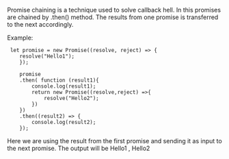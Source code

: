 Promise chaining is a technique used to solve callback hell. In this promises are chained by .then() method. 
The results from one promise is transferred to the next accordingly.

Example:

```
 let promise = new Promise((resolve, reject) => {
    resolve("Hello1");
    });
     
    promise
    .then( function (result1){
        console.log(result1);
        return new Promise((resolve,reject) =>{
            resolve("Hello2");
        })
    })
    .then((result2) => {
        console.log(result2);
    });
```

Here we are using the result from the first promise and sending it as input to the next promise. The output will be Hello1 , Hello2

